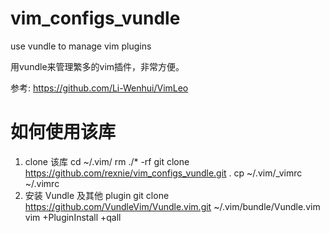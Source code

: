 # vim_configs_vundle
use vundle to manage vim plugins

用vundle来管理繁多的vim插件，非常方便。

参考: https://github.com/Li-Wenhui/VimLeo

# 如何使用该库
1. clone 该库
  cd ~/.vim/
  rm ./* -rf
  git clone https://github.com/rexnie/vim_configs_vundle.git .
  cp ~/.vim/_vimrc ~/.vimrc
2. 安装 Vundle 及其他 plugin
  git clone https://github.com/VundleVim/Vundle.vim.git ~/.vim/bundle/Vundle.vim
  vim +PluginInstall +qall
